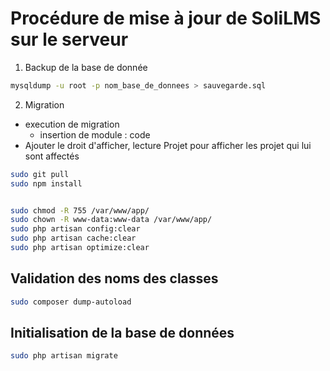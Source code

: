 # Procédure de mise à jour de SoliLMS sur le serveur


1. Backup de la base de donnée 


````bash
mysqldump -u root -p nom_base_de_donnees > sauvegarde.sql
````

2. Migration 
- execution de migration 
  - insertion de module : code 
- Ajouter le droit d'afficher, lecture Projet pour afficher les projet qui lui sont affectés


````bash
sudo git pull
sudo npm install


sudo chmod -R 755 /var/www/app/
sudo chown -R www-data:www-data /var/www/app/
sudo php artisan config:clear
sudo php artisan cache:clear
sudo php artisan optimize:clear
````

## Validation des noms des classes

````bash
sudo composer dump-autoload
````


## Initialisation de la base de données

````bash
sudo php artisan migrate
````